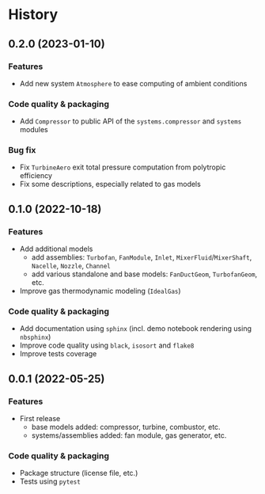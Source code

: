 # History

## 0.2.0 (2023-01-10)

### Features

- Add new system `Atmosphere` to ease computing of ambient conditions

### Code quality & packaging

- Add `Compressor` to public API of the `systems.compressor` and `systems` modules

### Bug fix

- Fix `TurbineAero` exit total pressure computation from polytropic efficiency
- Fix some descriptions, especially related to gas models

## 0.1.0 (2022-10-18)

### Features

- Add additional models
  - add assemblies: `Turbofan`, `FanModule`, `Inlet`, `MixerFluid`/`MixerShaft`, `Nacelle`, `Nozzle`, `Channel`
  - add various standalone and base models: `FanDuctGeom`, `TurbofanGeom`, etc.
- Improve gas thermodynamic modeling (`IdealGas`)

### Code quality & packaging

- Add documentation using `sphinx` (incl. demo notebook rendering using `nbsphinx`)
- Improve code quality using `black`, `isosort` and `flake8`
- Improve tests coverage

## 0.0.1 (2022-05-25)

### Features

- First release
  - base models added: compressor, turbine, combustor, etc.
  - systems/assemblies added: fan module, gas generator, etc.

### Code quality & packaging

- Package structure (license file, etc.)
- Tests using `pytest`
